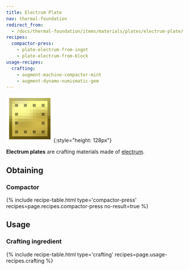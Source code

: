 ```yaml
---
title: Electrum Plate
nav: thermal-foundation
redirect_from:
  - /docs/thermal-foundation/items/materials/plates/electrum-plate/
recipes:
  compactor-press:
    - plate-electrum-from-ingot
    - plate-electrum-from-block
usage-recipes:
  crafting:
    - augment-machine-compactor-mint
    - augment-dynamo-numismatic-gem
---
```


![Electrum plate](/assets/images/thermal-foundation/plate-electrum.png){:style="height: 128px"}


**Electrum plates** are crafting materials made of
[electrum](/docs/electrum-ingot/).


Obtaining
---------

### Compactor
{% include recipe-table.html type='compactor-press' recipes=page.recipes.compactor-press no-result=true %}


Usage
-----

### Crafting ingredient
{% include recipe-table.html type='crafting' recipes=page.usage-recipes.crafting %}
